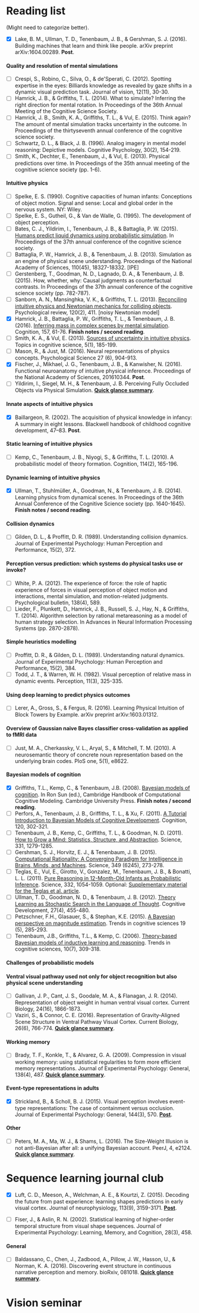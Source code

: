# Reading list

(Might need to categorize better).

- [x] Lake, B. M., Ullman, T. D., Tenenbaum, J. B., & Gershman, S. J. (2016). Building machines that learn and think like people. arXiv preprint arXiv:1604.00289.
**Post**.

#### Quality and resolution of mental simulations
- [ ] Crespi, S., Robino, C., Silva, O., & de'Sperati, C. (2012). Spotting expertise in the eyes: Billiards knowledge as revealed by gaze shifts in a dynamic visual prediction task. Journal of vision, 12(11), 30-30.
- [ ] Hamrick, J. B., & Griffiths, T. L. (2014). What to simulate? Inferring the right direction for mental rotation. In Proceedings of the 36th Annual Meeting of the Cognitive Science Society.
- [ ] Hamrick, J. B., Smith, K. A., Griffiths, T. L., & Vul, E. (2015). Think again? The amount of mental simulation tracks uncertainty in the outcome. In Proceedings of the thirtyseventh annual conference of the cognitive science society.
- [ ] Schwartz, D. L., & Black, J. B. (1996). Analog imagery in mental model reasoning: Depictive models. Cognitive Psychology, 30(2), 154-219.
- [ ] Smith, K., Dechter, E., Tenenbaum, J., & Vul, E. (2013). Physical predictions over time. In Proceedings of the 35th annual meeting of the cognitive science society (pp. 1-6).

#### Intuitive physics
- [ ] Spelke, E. S. (1990). Cognitive capacities of human infants: Conceptions of object motion. Signal and sense: Local and global order in the nervous system. NY: Wiley.
- [ ] Spelke, E. S., Gutheil, G., & Van de Walle, G. (1995). The development of object perception.
- [ ] Bates, C. J., Yildirim, I., Tenenbaum, J. B., & Battaglia, P. W. (2015). [Humans predict liquid dynamics using probabilistic simulation](http://web.mit.edu/~pbatt/www/publications/BateYildTeneBatt15CogSci37.pdf). In Proceedings of the 37th annual conference of the cognitive science society.
- [ ] Battaglia, P. W., Hamrick, J. B., & Tenenbaum, J. B. (2013). Simulation as an engine of physical scene understanding. Proceedings of the National Academy of Sciences, 110(45), 18327-18332. [IPE]
- [ ] Gerstenberg, T., Goodman, N. D., Lagnado, D. A., & Tenenbaum, J. B. (2015). How, whether, why: Causal judgments as counterfactual contrasts. In Proceedings of the 37th annual conference of the cognitive science society (pp. 782-787).
- [ ] Sanborn, A. N., Mansinghka, V. K., & Griffiths, T. L. (2013). [Reconciling intuitive physics and Newtonian mechanics for colliding objects](https://cocosci.berkeley.edu/tom/papers/collisionPsychReview_inpress.pdf). Psychological review, 120(2), 411. [noisy Newtonian model]
- [x] Hamrick, J. B., Battaglia, P. W., Griffiths, T. L., & Tenenbaum, J. B. (2016). [Inferring mass in complex scenes by mental simulation](http://ac.els-cdn.com/S0010027716302025/1-s2.0-S0010027716302025-main.pdf?_tid=ff2447b6-73dc-11e6-93ca-00000aacb35e&acdnat=1473130549_b6767dc48254aa7fda26d261d689ec63). Cognition, 157, 61-76.
**Finish notes / second reading**.
- [ ] Smith, K. A., & Vul, E. (2013). [Sources of uncertainty in intuitive physics](http://www.evullab.org/pdf/SV-CogSci-2012.pdf). Topics in cognitive science, 5(1), 185-199.
- [ ] Mason, R., & Just, M. (2016). Neural representations of physics concepts. Psychological Science 27 (6), 904-913.
- [x] Fischer, J., Mikhael, J. G., Tenenbaum, J. B., & Kanwisher, N. (2016). Functional neuroanatomy of intuitive physical inference. Proceedings of the National Academy of Sciences, 201610344.
**Post**.
- [ ] Yildirim, I., Siegel, M. H., & Tenenbaum, J. B. Perceiving Fully Occluded Objects via Physical Simulation.
**[Quick glance summary](_posts/2016-09-27-Tenenbaum2016.md)**.

#### Innate aspects of intuitive physics
- [x] Baillargeon, R. (2002). The acquisition of physical knowledge in infancy: A summary in eight lessons. Blackwell handbook of childhood cognitive development, 47–83.
**Post**.

#### Static learning of intuitive physics
- [ ] Kemp, C., Tenenbaum, J. B., Niyogi, S., & Griffiths, T. L. (2010). A probabilistic model of theory formation. Cognition, 114(2), 165-196.

#### Dynamic learning of intuitive physics
- [x] Ullman, T., Stuhlmüller, A., Goodman, N., & Tenenbaum, J. B. (2014). Learning physics from dynamical scenes. In Proceedings of the 36th Annual Conference of the Cognitive Science society (pp. 1640-1645).
**Finish notes / second reading**.

#### Collision dynamics
- [ ] Gilden, D. L., & Proffitt, D. R. (1989). Understanding collision dynamics. Journal of Experimental Psychology: Human Perception and Performance, 15(2), 372.

#### Perception versus prediction: which systems do physical tasks use or invoke?
- [ ] White, P. A. (2012). The experience of force: the role of haptic experience of forces in visual perception of object motion and interactions, mental simulation, and motion-related judgments. Psychological bulletin, 138(4), 589.
- [ ] Lieder, F., Plunkett, D., Hamrick, J. B., Russell, S. J., Hay, N., & Griffiths, T. (2014). Algorithm selection by rational metareasoning as a model of human strategy selection. In Advances in Neural Information Processing Systems (pp. 2870-2878).

#### Simple heuristics modelling
- [ ] Proffitt, D. R., & Gilden, D. L. (1989). Understanding natural dynamics. Journal of Experimental Psychology: Human Perception and Performance, 15(2), 384.
- [ ] Todd, J. T., & Warren, W. H. (1982). Visual perception of relative mass in dynamic events. Perception, 11(3), 325-335.

#### Using deep learning to predict physics outcomes
- [ ] Lerer, A., Gross, S., & Fergus, R. (2016). Learning Physical Intuition of Block Towers by Example. arXiv preprint arXiv:1603.01312.

#### Overview of Gaussian naive Bayes classifier cross-validation as applied to fMRI data
- [ ] Just, M. A., Cherkassky, V. L., Aryal, S., & Mitchell, T. M. (2010). A neurosemantic theory of concrete noun representation based on the underlying brain codes. PloS one, 5(1), e8622.

#### Bayesian models of cognition
- [x] Griffiths, T.L., Kemp, C., & Tenenbaum, J.B. (2008). [Bayesian models of cognition](http://cocosci.berkeley.edu/tom/papers/bayeschapter.pdf). In Ron Sun (ed.), Cambridge Handbook of Computational Cognitive Modeling. Cambridge University Press.
**Finish notes / second reading**.
- [ ] Perfors, A., Tenenbaum, J. B., Griffiths, T. L., & Xu, F. (2011). [A Tutorial Introduction to Bayesian Models of Cognitive Development](http://www.babylab.berkeley.edu/Perfors-Tenenbaum-Griffiths-Xu-2011.pdf). Cognition, 120, 302-321.
- [ ] Tenenbaum, J. B., Kemp, C., Griffiths, T. L., & Goodman, N. D. (2011). [How to Grow a Mind: Statistics, Structure, and Abstraction](http://courses.csail.mit.edu/6.803/pdf/tenenbaum2011.pdf). Science, 331, 1279-1285.
- [ ] Gershman, S. J., Horvitz, E. J., & Tenenbaum, J. B. (2015). [Computational Rationality: A Converging Paradigm for Intelligence in Brains, Minds, and Machines](http://gershmanlab.webfactional.com/pubs/GershmanHorvitzTenenbaum15.pdf). Science, 349 (6245), 273-278.
- [ ] Teglas, E., Vul, E., Girotto, V., Gonzalez, M., Tenenbaum, J. B., & Bonatti, L. L. (2011). [Pure Reasoning in 12-Month-Old Infants as Probabilistic Inference](http://web.mit.edu/~cocosci/Papers/Science-2011-Teglas-1054-9.pdf). Science, 332, 1054-1059. Optional: [Supplementary material for the Teglas et al. article](http://web.mit.edu/~cocosci/Papers/Teglas-SOM.pdf).
- [ ] Ullman, T. D., Goodman, N. D., & Tenenbaum, J. B. (2012). [Theory Learning as Stochastic Search in the Language of Thought](http://web.mit.edu/tomeru/www/papers/tlss-final.pdf). Cognitive Development, 27(4), 455-480.
- [ ] Petzschner, F.H., Glasauer, S., & Stephan, K.E. (2015). [A Bayesian perspective on magnitude estimation](https://www.researchgate.net/profile/Frederike_Petzschner/publication/274406769_A_Bayesian_perspective_on_magnitude_estimation/links/553f46140cf2574dcf626525.pdf). Trends in cognitive sciences 19 (5), 285-293.
- [ ] Tenenbaum, J.B., Griffiths, T.L., & Kemp, C. (2006). [Theory-based Bayesian models of inductive learning and reasoning](http://www.aliquote.org/cours/2006_cogmaster_B4/pdf/Tenenbaum2006.pdf). Trends in cognitive sciences, 10(7), 309-318.

#### Challenges of probabilistic models

#### Ventral visual pathway used not only for object recognition but also physical scene understanding
- [ ] Gallivan, J. P., Cant, J. S., Goodale, M. A., & Flanagan, J. R. (2014). Representation of object weight in human ventral visual cortex. Current Biology, 24(16), 1866-1873.
- [ ] Vaziri, S., & Connor, C. E. (2016). Representation of Gravity-Aligned Scene Structure in Ventral Pathway Visual Cortex. Current Biology, 26(6), 766-774. **[Quick glance summary](_posts/2016-09-30-Connor2016.md)**.

#### Working memory
- [ ] Brady, T. F., Konkle, T., & Alvarez, G. A. (2009). Compression in visual working memory: using statistical regularities to form more efficient memory representations. Journal of Experimental Psychology: General, 138(4), 487.
**[Quick glance summary](_posts/2016-10-06-Brady2009.md)**.

#### Event-type representations in adults
- [x] Strickland, B., & Scholl, B. J. (2015). Visual perception involves event-type representations: The case of containment versus occlusion. Journal of Experimental Psychology: General, 144(3), 570.
**[Post](_posts/2016-11-01-Strickland2015.md)**.

#### Other
- [ ] Peters, M. A., Ma, W. J., & Shams, L. (2016). The Size-Weight Illusion is not anti-Bayesian after all: a unifying Bayesian account. PeerJ, 4, e2124.
**[Quick glance summary](_posts/2016-09-28-Ma2016.md)**.

# Sequence learning journal club
- [x] Luft, C. D., Meeson, A., Welchman, A. E., & Kourtzi, Z. (2015). Decoding the future from past experience: learning shapes predictions in early visual cortex. Journal of neurophysiology, 113(9), 3159-3171.
**[Post](_posts/2016-10-04-Luft2015.md)**.
- [ ] Fiser, J., & Aslin, R. N. (2002). Statistical learning of higher-order temporal structure from visual shape sequences. Journal of Experimental Psychology: Learning, Memory, and Cognition, 28(3), 458.


#### General
- [ ] Baldassano, C., Chen, J., Zadbood, A., Pillow, J. W., Hasson, U., & Norman, K. A. (2016). Discovering event structure in continuous narrative perception and memory. bioRxiv, 081018.
**[Quick glance summary](_posts/2016-10-17-Baldassano2016.md)**.

# Vision seminar
